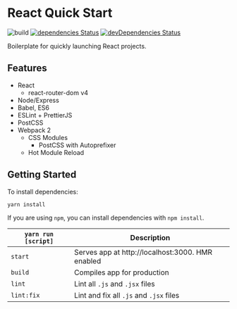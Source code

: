 # React Quick Start

![build](https://travis-ci.org/atsao/react-quick-start.svg?branch=master) [![dependencies Status](https://david-dm.org/atsao/react-quick-start/status.svg)](https://david-dm.org/atsao/react-quick-start) [![devDependencies Status](https://david-dm.org/atsao/react-quick-start/dev-status.svg)](https://david-dm.org/atsao/react-quick-start?type=dev)

Boilerplate for quickly launching React projects.

## Features

* React
  * react-router-dom v4
* Node/Express
* Babel, ES6
* ESLint + PrettierJS
* PostCSS
* Webpack 2
  * CSS Modules
    * PostCSS with Autoprefixer
  * Hot Module Reload

## Getting Started

To install dependencies:

`yarn install`

If you are using `npm`, you can install dependencies with `npm install`.

| `yarn run [script]`  | Description   |
| -------------       |---------------|
| `start`             | Serves app at http://localhost:3000. HMR enabled |
| `build`             | Compiles app for production      |
| `lint`              | Lint all `.js` and `.jsx` files      |
| `lint:fix`          | Lint and fix all `.js` and `.jsx` files      |
